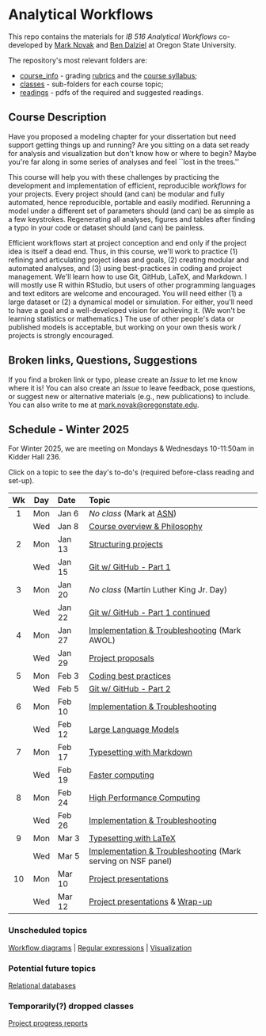 # Analytical Workflows

This repo contains the materials for _IB 516 Analytical Workflows_ co-developed by [Mark Novak](https://novaklabosu.github.io) and [Ben Dalziel](https://ib.oregonstate.edu/directory/benjamin-d-dalziel) at Oregon State University.

The repository's most relevant folders are:
- [course_info](course_info/) -  grading [rubrics](course_info/rubrics/) and the [course syllabus](course_info/syllabus/syllabus.pdf);
- [classes](classes/) - sub-folders for each course topic;
- [readings](readings/) - pdfs of the required and suggested readings.

## Course Description
Have you proposed a modeling chapter for your dissertation but need support getting things up and
running?
Are you sitting on a data set ready for analysis and visualization but don't know how or
where to begin?
Maybe you're far along in some series of analyses and feel ``lost in the trees.''

This course will help you with these challenges by practicing the development and implementation of
efficient, reproducible *workflows* for your projects.
Every project should (and can) be modular and fully automated, hence reproducible, portable and
easily modified.
Rerunning a model under a different set of parameters should (and can) be as simple as a few
keystrokes.
Regenerating all analyses, figures and tables after finding a typo in your code or dataset should (and
can) be painless.

Efficient workflows start at project conception and end only if the project idea is itself a dead end.
Thus, in this course, we'll work to practice
(1) refining and articulating project ideas and goals,
(2) creating modular and automated analyses, and
(3) using best-practices in coding and project management.
We'll learn how to use Git, GitHub, LaTeX, and Markdown.
I will mostly use R within RStudio, but users of other programming languages
and text editors are welcome and encouraged.
You will need either
(1) a large dataset
or
(2) a dynamical model or simulation.
For either, you'll need to have a goal and a well-developed vision for achieving it.
(We won't be learning statistics or mathematics.)
The use of other people's data or published models is acceptable, but working on your own thesis work / projects is strongly encouraged.

## Broken links, Questions, Suggestions
If you find a broken link or typo, please create an _Issue_ to let me know where it is!
You can also create an _Issue_ to leave feedback, pose questions, or suggest new or alternative materials (e.g., new publications) to include.
You can also write to me at [mark.novak@oregonstate.edu](mailto:mark.novak@oregonstate.edu).

## Schedule - Winter 2025
For Winter 2025, we are meeting on Mondays & Wednesdays 10-11:50am in Kidder Hall 236.

Click on a topic to see the day's to-do's (required before-class reading and set-up).

| Wk |  Day | Date | Topic |
|:-:|:-----:|:------|:------|
|1 | Mon | Jan 6   | _No class_ (Mark at [ASN](https://asnasilomar2025.org))
|  | Wed | Jan 8   | [Course overview & Philosophy](classes/Introduction) |
|2 | Mon | Jan 13  | [Structuring projects](classes/StructuredProjects) | 
|  | Wed | Jan 15  | [Git w/ GitHub - Part 1](classes/VersionControl_Git_part_1) | 
|3 | Mon | Jan 20  | _No class_ (Martin Luther King Jr. Day) |
|  | Wed | Jan 22  | [Git w/ GitHub - Part 1 continued](classes/VersionControl_Git_part_1) |
|4 | Mon | Jan 27  | [Implementation & Troubleshooting](classes/Implementation) (Mark AWOL) |
|  | Wed | Jan 29  | [Project proposals](classes/ProjectProposal) |
|5 | Mon | Feb 3   | [Coding best practices](classes/CodingBestPractices) |
|  | Wed | Feb 5   | [Git w/ GitHub - Part 2](classes/VersionControl_Git_part_2) |
|6 | Mon | Feb 10  | [Implementation & Troubleshooting](classes/Implementation) |
|  | Wed | Feb 12  | [Large Language Models](classes/LLMs) |
|7 | Mon | Feb 17  | [Typesetting with Markdown](classes/Typesetting_Markdown) |
|  | Wed | Feb 19  | [Faster computing](classes/FasterComputing_part_1)  |
|8 | Mon | Feb 24  | [High Performance Computing](classes/FasterComputing_part_2) |
|  | Wed | Feb 26  | [Implementation &  Troubleshooting](classes/Implementation) |
|9 | Mon | Mar 3   | [Typesetting with LaTeX](classes/Typesetting_LaTeX) | 
|  | Wed | Mar 5   | [Implementation &  Troubleshooting](classes/Implementation) (Mark serving on NSF panel) | 
|10| Mon | Mar 10  | [Project presentations](classes/ProjectSummary) |
|  | Wed | Mar 12  | [Project presentations](classes/ProjectSummary) & [Wrap-up](classes/WrapUp) |

### Unscheduled topics
[Workflow diagrams](classes/WorkflowDiagrams/) | 
[Regular expressions](classes/RegularExpressions/) | 
[Visualization](classes/Visualization/)

### Potential future topics
[Relational databases](classes/Databases/)

### Temporarily(?) dropped classes
[Project progress reports](classes/ProjectReport) 
